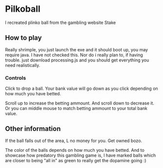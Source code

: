 # Pilkoball
I recreated plinko ball from the gambling website Stake

## How to play
Really shrimple, you just launch the exe and it should boot up, you may require java. I have not checked this. Nor do i really plan to, if having trouble. just download processing.js and you should get everything you need realistically.

### Controls
Click to drop a ball. Your bank value will go down as you click depending on how much you have betted.

Scroll up to increase the betting ammount.
And scroll down to decrease it.
Or you can middle mouse to match betting ammount to your total bank value.

## Other information
If the ball falls out of the area, L no money for you. Get owned bozo.

The color of the balls depends on how much you have betted. And to showcase how predatory this gambling game is, I have marked balls which are closer to being "all in" as green to really get the dopamine going :)
